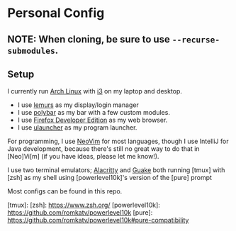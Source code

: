 # Personal Config

## NOTE: When cloning, be sure to use `--recurse-submodules`.

## Setup

I currently run [Arch Linux] with [i3] on my laptop and desktop.
- I use [lemurs] as my display/login
  manager
- I use [polybar] as my bar
  with a few custom modules.
- I use [Firefox Developer Edition] as my web browser.
- I use [ulauncher] as my program launcher.

For programming, I use [NeoVim] for most languages,
though I use IntelliJ for Java development, because there's still no
great way to do that in [Neo]Vi[m] (if you have ideas, please let me
know!).

I use two terminal emulators; [Alacritty] and [Guake] both running
[tmux] with [zsh] as my shell using [powerlevel10k]'s version of the
[pure] prompt

Most configs can be found in this repo.

[Arch Linux]: https://archlinux.org
[i3]: https://i3wm.org/
[lemurs]: https://github.com/polybar/polybar/wiki/
[polybar]: https://github.com/coastalwhite/lemurs
[Firefox Developer Edition]: https://www.mozilla.org/en-US/firefox/developer/
[ulauncher]: https://github.com/Ulauncher/Ulauncher/

[NeoVim]: https://neovim.io/

[Alacritty]: https://github.com/alacritty/alacritty
[Guake]: https://github.com/Guake/guake
[tmux]: 
[zsh]: https://www.zsh.org/
[powerlevel10k]: https://github.com/romkatv/powerlevel10k
[pure]: https://github.com/romkatv/powerlevel10k#pure-compatibility
